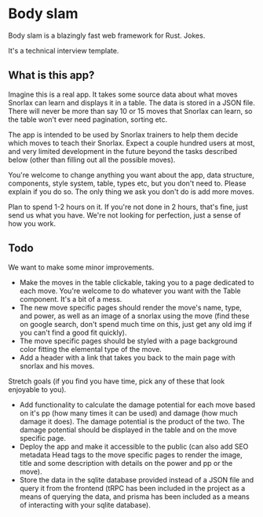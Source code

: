 # Body slam

Body slam is a blazingly fast web framework for Rust. Jokes.

It's a technical interview template.

## What is this app?

Imagine this is a real app. It takes some source data about what moves Snorlax can learn and displays it in a table. The data is stored in a JSON file. There will never be more than say 10 or 15 moves that Snorlax can learn, so the table won't ever need pagination, sorting etc.

The app is intended to be used by Snorlax trainers to help them decide which moves to teach their Snorlax. Expect a couple hundred users at most, and very limited development in the future beyond the tasks described below (other than filling out all the possible moves).

You're welcome to change anything you want about the app, data structure, components, style system, table, types etc, but you don't need to. Please explain if you do so. The only thing we ask you don't do is add more moves.

Plan to spend 1-2 hours on it. If you're not done in 2 hours, that's fine, just send us what you have. We're not looking for perfection, just a sense of how you work.

## Todo

We want to make some minor improvements.

- Make the moves in the table clickable, taking you to a page dedicated to each move. You're welcome to do whatever you want with the Table component. It's a bit of a mess.
- The new move specific pages should render the move's name, type, and power, as well as an image of a snorlax using the move (find these on google search, don't spend much time on this, just get any old img if you can't find a good fit quickly).
- The move specific pages should be styled with a page background color fitting the elemental type of the move.
- Add a header with a link that takes you back to the main page with snorlax and his moves.

Stretch goals (if you find you have time, pick any of these that look enjoyable to you).

- Add functionality to calculate the damage potential for each move based on it's pp (how many times it can be used) and damage (how much damage it does). The damage potential is the product of the two. The damage potential should be displayed in the table and on the move specific page.
- Deploy the app and make it accessible to the public (can also add SEO metadata Head tags to the move specific pages to render the image, title and some description with details on the power and pp or the move).
- Store the data in the sqlite database provided instead of a JSON file and query it from the frontend (tRPC has been included in the project as a means of querying the data, and prisma has been included as a means of interacting with your sqlite database).
